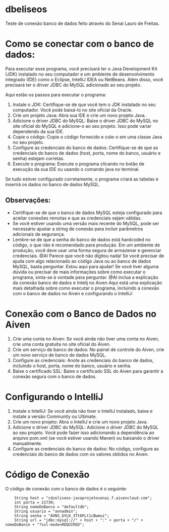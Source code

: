 # dbeliseos
Teste de conexão banco de dados feito através do Senai Lauro de Freitas.

# Como se conectar com o banco de dados:

Para executar esse programa, você precisará ter o Java Development Kit (JDK) instalado no seu computador e um ambiente de desenvolvimento integrado (IDE) como o Eclipse, IntelliJ IDEA ou NetBeans. Além disso, você precisará ter o driver JDBC do MySQL adicionado ao seu projeto.

Aqui estão os passos para executar o programa:

1. Instale o JDK: Certifique-se de que você tem o JDK instalado no seu computador. Você pode baixá-lo no site oficial da Oracle.
2. Crie um projeto Java: Abra sua IDE e crie um novo projeto Java.
3. Adicione o driver JDBC do MySQL: Baixe o driver JDBC do MySQL no site oficial do MySQL e adicione-o ao seu projeto. Isso pode variar dependendo da sua IDE.
4. Copie o código: Copie o código fornecido e cole-o em uma classe Java no seu projeto.
5. Configure as credenciais do banco de dados: Certifique-se de que as credenciais do banco de dados (host, porta, nome do banco, usuário e senha) estejam corretas.
6. Execute o programa: Execute o programa clicando no botão de execução da sua IDE ou usando o comando java no terminal.

Se tudo estiver configurado corretamente, o programa criará as tabelas e inserirá os dados no banco de dados MySQL.

## Observações:

- Certifique-se de que o banco de dados MySQL esteja configurado para aceitar conexões remotas e que as credenciais sejam válidas.
- Se você estiver usando uma versão mais recente do MySQL, pode ser necessário ajustar a string de conexão para incluir parâmetros adicionais de segurança.
- Lembre-se de que a senha do banco de dados está hardcoded no código, o que não é recomendado para produção. Em um ambiente de produção, você deve usar uma forma segura de armazenar e gerenciar credenciais.
@AI
Parece que você não digitou nada! Se você precisar de ajuda com algo relacionado ao código Java ou ao banco de dados MySQL, basta perguntar. Estou aqui para ajudar! Se você tiver alguma dúvida ou precisar de mais informações sobre como executar o programa, sinta-se à vontade para perguntar.
@AI inclua a explicação da conexão banco de dados e Intelij no Aiven
Aqui está uma explicação mais detalhada sobre como executar o programa, incluindo a conexão com o banco de dados no Aiven e configurando o IntelliJ:

# Conexão com o Banco de Dados no Aiven

1. Crie uma conta no Aiven: Se você ainda não tiver uma conta no Aiven, crie uma conta gratuita no site oficial do Aiven.
2. Crie um serviço de banco de dados: No painel de controle do Aiven, crie um novo serviço de banco de dados MySQL.
3. Configure as credenciais: Anote as credenciais do banco de dados, incluindo o host, porta, nome do banco, usuário e senha.
4. Baixe o certificado SSL: Baixe o certificado SSL do Aiven para garantir a conexão segura com o banco de dados.

# Configurando o IntelliJ

1. Instale o IntelliJ: Se você ainda não tiver o IntelliJ instalado, baixe e instale a versão Community ou Ultimate.
2. Crie um novo projeto: Abra o IntelliJ e crie um novo projeto Java.
3. Adicione o driver JDBC do MySQL: Adicione o driver JDBC do MySQL ao seu projeto. Você pode fazer isso adicionando a dependência ao arquivo pom.xml (se você estiver usando Maven) ou baixando o driver manualmente.
4. Configure as credenciais do banco de dados: No código, configure as credenciais do banco de dados com os valores obtidos no Aiven.

# Código de Conexão
O código de conexão com o banco de dados é o seguinte:

        String host = "cdzeliseos-javaprojetosenai.f.aivencloud.com";
        int porta = 21730;
        String nomeDoBanco = "defaultdb";
        String usuario = "avnadmin";
        String senha = "AVNS_GYLK_3Tt6FLt1cBwmui";
        String url = "jdbc:mysql://" + host + ":" + porta + "/" + nomeDoBanco + "?ssl-mode=REQUIRED";

